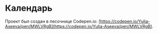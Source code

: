 # Календарь

Проект был создан в песочнице Codepen.io: [https://codepen.io/Yulia-Aseeva/pen/MWLVRgB](https://codepen.io/Yulia-Aseeva/pen/MWLVRgB).

